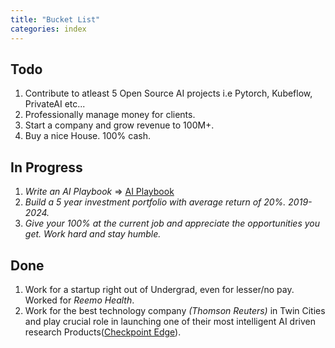 ```yaml
---
title: "Bucket List"
categories: index
---
```


## Todo
1. Contribute to atleast 5 Open Source AI projects i.e Pytorch, Kubeflow, PrivateAI etc...
1. Professionally manage money for clients.
1. Start a company and grow revenue to 100M+.
1. Buy a nice House. 100% cash.


## In Progress
1. *Write an AI Playbook* => [AI Playbook](https://levanteq.github.io/#/)
1. *Build a 5 year investment portfolio with average return of 20%. 2019-2024.*
1. *Give your 100% at the current job and appreciate the opportunities you get. Work hard and stay humble.*


## Done
1. Work for a startup right out of Undergrad, even for lesser/no pay. Worked for *Reemo Health*.
1. Work for the best technology company *(Thomson Reuters)* in Twin Cities and play crucial role in launching one of their most intelligent AI driven research Products([Checkpoint Edge](https://tax.thomsonreuters.com/en/checkpoint/edge)).
